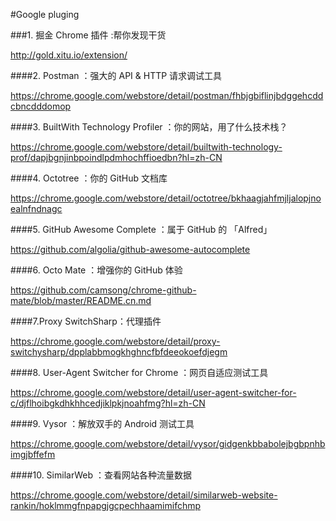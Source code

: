 #Google pluging

###1. 掘金 Chrome 插件 :帮你发现干货

http://gold.xitu.io/extension/

####2. Postman ：强大的 API & HTTP 请求调试工具

https://chrome.google.com/webstore/detail/postman/fhbjgbiflinjbdggehcddcbncdddomop

####3. BuiltWith Technology Profiler ：你的网站，用了什么技术栈？

https://chrome.google.com/webstore/detail/builtwith-technology-prof/dapjbgnjinbpoindlpdmhochffioedbn?hl=zh-CN

####4. Octotree ：你的 GitHub 文档库

https://chrome.google.com/webstore/detail/octotree/bkhaagjahfmjljalopjnoealnfndnagc

####5. GitHub Awesome Complete ：属于 GitHub 的 「Alfred」

https://github.com/algolia/github-awesome-autocomplete

####6. Octo Mate ：增强你的 GitHub 体验

https://github.com/camsong/chrome-github-mate/blob/master/README.cn.md

####7.Proxy SwitchSharp：代理插件

https://chrome.google.com/webstore/detail/proxy-switchysharp/dpplabbmogkhghncfbfdeeokoefdjegm

####8. User-Agent Switcher for Chrome ：网页自适应测试工具

https://chrome.google.com/webstore/detail/user-agent-switcher-for-c/djflhoibgkdhkhhcedjiklpkjnoahfmg?hl=zh-CN

####9. Vysor ：解放双手的 Android 测试工具

https://chrome.google.com/webstore/detail/vysor/gidgenkbbabolejbgbpnhbimgjbffefm

####10. SimilarWeb ：查看网站各种流量数据

https://chrome.google.com/webstore/detail/similarweb-website-rankin/hoklmmgfnpapgjgcpechhaamimifchmp

